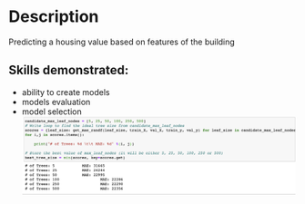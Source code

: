 # Description
Predicting a housing value based on features of the building
## Skills demonstrated:
* ability to create models
* models evaluation
* model selection
![Model Selection](https://github.com/anton96vice/Portfolio/blob/main/imgs/Screen%20Shot%202020-10-29%20at%208.13.59%20AM.png)
